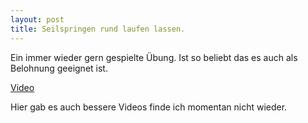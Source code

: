 ```yaml
---
layout: post
title: Seilspringen rund laufen lassen. 
---
```


Ein immer wieder gern gespielte Übung. Ist so beliebt das es auch als Belohnung geeignet ist.

[Video](https://www.youtube.com/watch?v=RCPDnSKnJ3Y&list=PLylrIIV_u33jHO7LCLmNngm4zil9AeG3D)

Hier gab es auch bessere Videos finde ich momentan nicht wieder.

